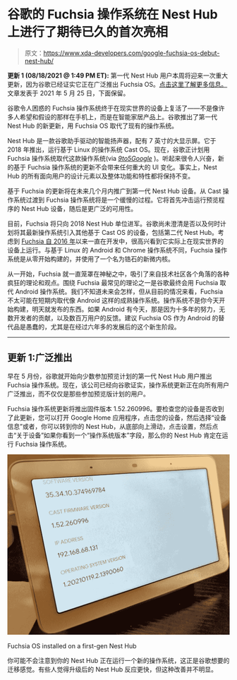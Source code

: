 # 谷歌的 Fuchsia 操作系统在 Nest Hub 上进行了期待已久的首次亮相

> 原文：<https://www.xda-developers.com/google-fuchsia-os-debut-nest-hub/>

**更新 1 (08/18/2021 @ 1:49 PM ET):** 第一代 Nest Hub 用户本周将迎来一次重大更新，因为谷歌已经证实它正在广泛推出 Fuchsia OS。[点击这里了解更多信息。](#update1)文章发表于 2021 年 5 月 25 日，下面保留。

谷歌令人困惑的 Fuchsia 操作系统终于在现实世界的设备上复活了——不是像许多人希望和假设的那样在手机上，而是在智能家居产品上。谷歌推出了第一代 Nest Hub 的新更新，用 Fuchsia OS 取代了现有的操作系统。

Nest Hub 是一款谷歌助手驱动的智能扬声器，配有 7 英寸的大显示屏。它于 2018 年推出，运行基于 Linux 的操作系统 Cast OS。现在，谷歌正计划用 Fuchsia 操作系统取代这款操作系统(via [*9to5Google*](https://9to5google.com/2021/05/25/google-releases-fuchsia-os-nest-hub/) )。听起来很令人兴奋，新的基于 Fuchsia 操作系统的更新不会带来任何重大的 UI 变化。事实上，Nest Hub 的所有面向用户的设计元素以及整体功能和特性都将保持不变。

基于 Fuchsia 的更新将在未来几个月内推广到第一代 Nest Hub 设备。从 Cast 操作系统过渡到 Fuchsia 操作系统将是一个缓慢的过程。它将首先冲击运行预览程序的 Nest Hub 设备，随后是更广泛的可用性。

目前，Fuchsia 将只向 2018 Nest Hub 单位进军。谷歌尚未澄清是否以及何时计划将其最新操作系统引入其他基于 Cast OS 的设备，包括第二代 Nest Hub。考虑到 [Fuchsia 自 2016 年](https://www.xda-developers.com/googles-fuchsia-is-a-smartphone-os-with-a-new-ui-but-no-linux-kernel/)以来一直在开发中，很高兴看到它实际上在现实世界的设备上运行。与基于 Linux 的 Android 和 Chrome 操作系统不同，Fuchsia 操作系统是从零开始构建的，并使用了一个名为锆石的新微内核。

从一开始，Fuchsia 就一直笼罩在神秘之中，吸引了来自技术社区各个角落的各种疯狂的理论和观点。围绕 Fuchsia 最常见的理论之一是谷歌最终会用 Fuchsia 取代 Android 操作系统。我们不知道未来会怎样，但从目前的情况来看，Fuchsia 不太可能在短期内取代像 Android 这样的成熟操作系统。操作系统不是你今天开始构建，明天就发布的东西。如果 Android 有今天，那是因为十多年的努力，无数开发者的贡献，以及数百万用户的反馈。建议 Fuchsia OS 作为 Android 的替代品是愚蠢的，尤其是在经过六年多的发展后的这个新生阶段。

* * *

## 更新 1:广泛推出

早在 5 月份，谷歌就开始向少数参加预览计划的第一代 Nest Hub 用户推出 Fuchsia 操作系统。现在，该公司已经向谷歌证实，操作系统更新正在向所有用户广泛推出，而不仅仅是那些参加预览版计划的用户。

Fuchsia 操作系统更新将推出固件版本 1.52.260996。要检查您的设备是否收到了此更新，您可以打开 Google Home 应用程序，点击您的设备，然后选择“设备信息”或者，你可以转到你的 Nest Hub，从底部向上滑动，点击设置，然后点击“关于设备”如果你看到一个“操作系统版本”字段，那么你的 Nest Hub 肯定在运行 Fuchsia 操作系统。

 <picture>![Fuchsia OS on the first-gen Nest Hub](img/fd2451e5e1943dad31055aeb62c59425.png)</picture> 

Fuchsia OS installed on a first-gen Nest Hub

你可能不会注意到你的 Nest Hub 正在运行一个新的操作系统，这正是谷歌想要的迁移感觉。有些人觉得升级后的 Nest Hub 反应更快，但这种改善并不明显。